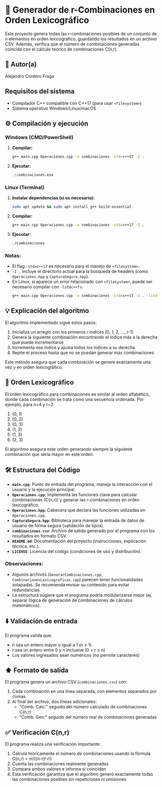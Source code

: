 # 🚀 Generador de r-Combinaciones en Orden Lexicográfico
Este proyecto genera todas las r-combinaciones posibles de un conjunto de n elementos en orden lexicográfico, guardando los resultados en un archivo CSV. Además, verifica que el número de combinaciones generadas coincida con el cálculo teórico de combinaciones C(n,r).

## 👤 Autor(a)
Alejandro Cordero Fraga

## Requisitos del sistema
- Compilador C++ compatible con C++17 (para usar `<filesystem>`)
- Sistema operativo Windows/Linux/macOS

## ⚙️ Compilación y ejecución  

### **Windows (CMD/PowerShell)**  
1. **Compilar:**  
   ```bash  
   g++ main.cpp Operaciones.cpp -o combinaciones -std=c++17 -I .  
   ```  
2. **Ejecutar:**  
   ```bash  
   .\combinaciones.exe  
   ```  

### **Linux (Terminal)**  
1. **Instalar dependencias (si es necesario):**  
   ```bash  
   sudo apt update && sudo apt install g++ build-essential  
   ```  
2. **Compilar:**  
   ```bash  
   g++ main.cpp Operaciones.cpp -o combinaciones -std=c++17 -I .  
   ```  
3. **Ejecutar:**  
   ```bash  
   ./combinaciones  
   ```  

### Notas:  
- El flag `-std=c++17` es necesario para el manejo de `<filesystem>`.  
- `-I .` incluye el directorio actual para la búsqueda de headers (como `Operaciones.hpp` y `CapturaSegura.hpp`).  
- En Linux, si aparece un error relacionado con `<filesystem>`, puede ser necesario compilar con `-lstdc++fs`:  
  ```bash  
  g++ main.cpp Operaciones.cpp -o combinaciones -std=c++17 -I . -lstdc++fs  
  ```

## 💡 Explicación del algoritmo
El algoritmo implementado sigue estos pasos:
1. Inicializa un arreglo con los primeros r índices (0, 1, 2, ..., r-1)
2. Genera la siguiente combinación encontrando el índice más a la derecha que puede incrementarse
3. Incrementa ese índice y ajusta todos los índices a su derecha
4. Repite el proceso hasta que no se puedan generar más combinaciones

Este método asegura que cada combinación se genere exactamente una vez y en orden lexicográfico.

## 🚥 Orden Lexicográfico
El orden lexicográfico para combinaciones es similar al orden alfabético, donde cada combinación se trata como una secuencia ordenada. Por ejemplo, para n=4 y r=2:
1. (0, 1)
2. (0, 2)
3. (0, 3)
4. (1, 2)
5. (1, 3)
6. (2, 3)

El algoritmo asegura este orden generando siempre la siguiente combinación que sería mayor en este orden.

## 🛠️ Estructura del Código  

- **`main.cpp`**: Punto de entrada del programa, maneja la interacción con el usuario y la ejecución principal.  
- **`Operaciones.cpp`**: Implementa las funciones clave para calcular combinaciones (C(n,r)) y generar las r-combinaciones en orden lexicográfico.  
- **`Operaciones.hpp`**: Cabecera que declara las funciones utilizadas en `Operaciones.cpp`.  
- **`CapturaSegura.hpp`**: Biblioteca para manejar la entrada de datos de usuario de forma segura (validación de tipos).  
- **`combinaciones.csv`**: Archivo de salida generado por el programa con los resultados en formato CSV.  
- **`README.md`**: Documentación del proyecto (instrucciones, explicación técnica, etc.).  
- **`LICENSE`**: Licencia del código (condiciones de uso y distribución).  

### Observaciones:  
- Algunos archivos (`GenerarCombinaciones.cpp`, `CombinacionesLexicograficas.cpp`) parecen tener funcionalidades solapadas. Se recomienda revisar su contenido para evitar redundancias.  
- La estructura sugiere que el programa podría modularizarse mejor (ej. separar lógica de generación de combinaciones de cálculos matemáticos).

## ⬇️ Validación de entrada
El programa valida que:
- n sea un entero mayor o igual a 1 (n ≥ 1)
- r sea un entero entre 0 y n inclusive (0 < r ≤ n)
- Los valores ingresados sean numéricos (no permite caracteres)

## ⬆️ Formato de salida
El programa genera un archivo CSV (`combinaciones.csv`) con:
1. Cada combinación en una línea separada, con elementos separados por comas
2. Al final del archivo, dos líneas adicionales:
   - "Comb. Calc:" seguido del número calculado de combinaciones C(n,r)
   - "Comb. Gen:" seguido del número real de combinaciones generadas

## ✅ Verificación C(n,r)
El programa realiza una verificación importante:
1. Calcula teóricamente el número de combinaciones usando la fórmula C(n,r) = n!/((n-r)!·r!)
2. Cuenta las combinaciones realmente generadas
3. Compara ambos valores e informa si coinciden
4. Esta verificación garantiza que el algoritmo generó exactamente todas las combinaciones posibles sin repeticiones ni omisiones
